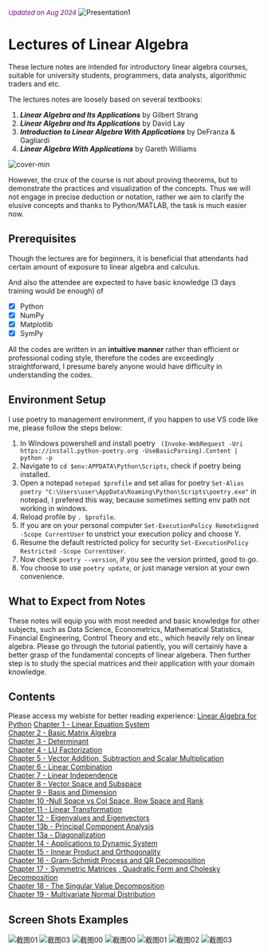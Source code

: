 <font color='purple' size=2.5><i>Updated on Aug 2024</i></font>
![Presentation1](https://user-images.githubusercontent.com/59842360/159695863-678be5bc-d146-4340-9592-003ad93241e1.jpg)
# Lectures of Linear Algebra

These lecture notes are intended for introductory linear algebra courses, suitable for university students, programmers, data analysts, algorithmic traders and etc. 

The lectures notes are loosely based on several textbooks:

1. <b><i>Linear Algebra and Its Applications</i></b> by Gilbert Strang 
2. <b><i>Linear Algebra and Its Applications</i></b> by David Lay 
3. <b><i>Introduction to Linear Algebra With Applications</i></b> by DeFranza & Gagliardi
4. <b><i>Linear Algebra With Applications</i></b> by Gareth Williams

![cover-min](https://user-images.githubusercontent.com/59842360/83939172-64df6c00-a7e3-11ea-80b1-058af696d5a3.png)

However, the crux of the course is not about proving theorems, but to demonstrate the practices and visualization of the concepts. Thus we will not engage in precise deduction or notation, rather we aim to clarify the elusive concepts and thanks to Python/MATLAB, the task is much easier now.

## Prerequisites
Though the lectures are for beginners, it is beneficial that attendants had certain amount of exposure to linear algebra and calculus.

And also the attendee are expected to have basic knowledge (3 days training would be enough) of 
- [x] Python
- [x] NumPy
- [x] Matplotlib
- [x] SymPy

All the codes are written in an <b>intuitive manner</b> rather than efficient or professional coding style, therefore the codes are exceedingly straightforward, I presume barely anyone would have difficulty in understanding the codes.

## Environment Setup
I use poetry to management environment, if you happen to use VS code like me, please follow the steps below:
1. In Windows powershell and install poetry ``` (Invoke-WebRequest -Uri https://install.python-poetry.org -UseBasicParsing).Content | python -p```
2. Navigate to ```cd $env:APPDATA\Python\Scripts```, check if poetry being installed.
3. Open a notepad ```notepad $profile``` and set alias for poetry ```Set-Alias poetry "C:\Users\user\AppData\Roaming\Python\Scripts\poetry.exe"``` in notepad, I prefered this way, because sometimes setting env path not working in windows.
4. Reload profile by ```. $profile```.
5. If you are on your personal computer ```Set-ExecutionPolicy RemoteSigned -Scope CurrentUser``` to unstrict your execution policy and choose Y.
6. Resume the default restricted policy for security ```Set-ExecutionPolicy Restricted -Scope CurrentUser```.
7. Now check ```poetry --version```, if you see the version printed, good to go.
8. You choose to use ```poetry update```, or just manage version at your own convenience.

## What to Expect from Notes
These notes will equip you with most needed and basic knowledge for other subjects, such as Data Science, Econometrics, Mathematical Statistics, Financial Engineering, Control Theory and etc., which heavily rely on linear algebra. Please go through the tutorial patiently, you will certainly have a better grasp of the fundamental concepts of linear algebera. Then further step is to study the special matrices and their application with your domain knowledge.  

## Contents
Please access my webiste for better reading experience: [Linear Algebra for Python](https://www.weijiechen.com/linear-algebra-with-python-book/linear-algebra-index.html)
[Chapter 1 - Linear Equation System](https://www.weijiechen.com/linear-algebra-with-python-book/qmd/Chapter%201%20-%20Linear%20Equation%20System.html)<br>
[Chapter 2 - Basic Matrix Algebra](https://www.weijiechen.com/linear-algebra-with-python-book/qmd/Chapter%202%20-%20Basic%20Matrix%20Algebra.html)<br>
[Chapter 3 - Determinant](https://www.weijiechen.com/linear-algebra-with-python-book/qmd/Chapter%203%20-%20Determinant.html)<br>
[Chapter 4 - LU Factorization](https://www.weijiechen.com/linear-algebra-with-python-book/qmd/Chapter%204%20-%20LU%20Factorization.html)<br>
[Chapter 5 - Vector Addition, Subtraction and Scalar Multiplication](https://www.weijiechen.com/linear-algebra-with-python-book/qmd/Chapter%205%20-%20Vector%20Addition%2C%20Subtraction%20and%20Scalar%20Multiplication.html)<br>
[Chapter 6 - Linear Combination](https://www.weijiechen.com/linear-algebra-with-python-book/qmd/Chapter%206%20-%20Linear%20Combination.html)<br>
[Chapter 7 - Linear Independence](https://www.weijiechen.com/linear-algebra-with-python-book/qmd/Chapter%207%20-%20Linear%20Independence.html)<br>
[Chapter 8 - Vector Space and Subspace](https://www.weijiechen.com/linear-algebra-with-python-book/qmd/Chapter%208%20-%20Vector%20Space%20and%20Subspace.html)<br>
[Chapter 9 - Basis and Dimension](https://www.weijiechen.com/linear-algebra-with-python-book/qmd/Chapter%209%20-%20Basis%20and%20Dimension.html)<br>
[Chapter 10 -Null Space vs Col Space, Row Space and Rank](https://www.weijiechen.com/linear-algebra-with-python-book/qmd/Chapter%2010%20-Null%20Space%20vs%20Col%20Space%2C%20Row%20Space%20and%20Rank.html)<br>
[Chapter 11 - Linear Transformation](https://www.weijiechen.com/linear-algebra-with-python-book/qmd/Chapter%2011%20-%20Linear%20Transformation.html)<br>
[Chapter 12 - Eigenvalues and Eigenvectors](https://www.weijiechen.com/linear-algebra-with-python-book/qmd/Chapter%2012%20-%20Eigenvalues%20and%20Eigenvectors.html)<br>
[Chapter 13b - Principal Component Analysis](https://www.weijiechen.com/linear-algebra-with-python-book/qmd/Chapter%2013b%20-%20Principal%20Component%20Analysis.html)<br>
[Chapter 13a - Diagonalization](https://www.weijiechen.com/linear-algebra-with-python-book/qmd/Chapter%2013a%20-%20Diagonalization.html)<br>
[Chapter 14 - Applications to Dynamic System](https://www.weijiechen.com/linear-algebra-with-python-book/qmd/Chapter%2014%20-%20Applications%20to%20Dynamic%20System.html)<br>
[Chapter 15 - Innear Product and Orthogonality](https://www.weijiechen.com/linear-algebra-with-python-book/qmd/Chapter%2015%20-%20Innear%20Product%20and%20Orthogonality.html)<br>
[Chapter 16 - Gram-Schmidt Process and QR Decomposition](https://www.weijiechen.com/linear-algebra-with-python-book/qmd/Chapter%2016%20-%20Gram-Schmidt%20Process%20and%20QR%20Decomposition.html)<br>
[Chapter 17 - Symmetric Matrices , Quadratic Form and Cholesky Decomposition](https://www.weijiechen.com/linear-algebra-with-python-book/qmd/Chapter%2017%20-%20Symmetric%20Matrices%20%2C%20Quadratic%20Form%20and%20Cholesky%20Decomposition.html)<br>
[Chapter 18 - The Singular Value Decomposition](https://www.weijiechen.com/linear-algebra-with-python-book/qmd/Chapter%2018%20-%20The%20Singular%20Value%20Decomposition.html)<br>
[Chapter 19 - Multivariate Normal Distribution](https://www.weijiechen.com/linear-algebra-with-python-book/qmd/Chapter%2019%20-%20Multivariate%20Normal%20Distribution.html)<br>

## Screen Shots Examples
![截图01](https://user-images.githubusercontent.com/59842360/122352881-6b043e80-cf47-11eb-9ca4-8f52c93c0efa.jpg)
![截图03](https://user-images.githubusercontent.com/59842360/122352926-78212d80-cf47-11eb-9bb4-c33e03b7f085.jpg)
![截图00](https://user-images.githubusercontent.com/59842360/122352940-7b1c1e00-cf47-11eb-9f80-e26454d4baaf.jpg)
![截图00](https://user-images.githubusercontent.com/59842360/126001287-9f8de290-3940-4000-b5db-7b12d8b70005.jpg)
![截图01](https://user-images.githubusercontent.com/59842360/126001290-d342db9f-76eb-41ce-98b2-208075bd4640.jpg)
![截图02](https://user-images.githubusercontent.com/59842360/126001291-5cee0e1b-d02b-4912-9d27-65eaaff13178.jpg)
![截图03](https://user-images.githubusercontent.com/59842360/126001463-0b262316-0032-482e-bb0f-1ccbbd3a2835.jpg)
